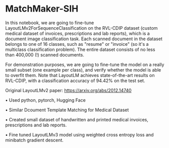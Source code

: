 # MatchMaker-SIH

In this notebook, we are going to fine-tune LayoutLMv2ForSequenceClassification on the RVL-CDIP dataset (custom medical dataset of invoices, prescriptions and lab reports), which is a document image classification task. Each scanned document in the dataset belongs to one of 16 classes, such as "resume" or "invoice" (so it's a multiclass classification problem). The entire dataset consists of no less than 400,000 (!) scanned documents.

For demonstration purposes, we are going to fine-tune the model on a really small subset (one example per class), and verify whether the model is able to overfit them. Note that LayoutLM achieves state-of-the-art results on RVL-CDIP, with a classification accuracy of 94.42% on the test set.

Original LayoutLMv2 paper: https://arxiv.org/abs/2012.14740

• Used python, pytorch, Hugging Face

• Similar Dcoument Template Matching for Medical Dataset

• Created small dataset of handwritten and printed medical invoices, prescriptions and lab reports.

• Fine tuned LayoutLMv3 model using weighted cross entropy loss and minibatch gradient descent.

